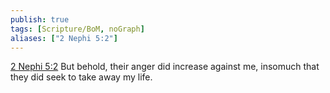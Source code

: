 ```yaml
---
publish: true
tags: [Scripture/BoM, noGraph]
aliases: ["2 Nephi 5:2"]
---
```

[2 Nephi 5:2](https://churchofjesuschrist.org/study/scriptures/bofm/2-ne/5?lang=eng&id=p2#p2) But behold, their anger did increase against me, insomuch that they did seek to take away my life.
